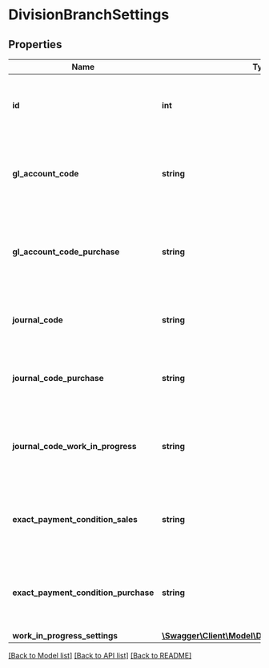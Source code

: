 # DivisionBranchSettings

## Properties
Name | Type | Description | Notes
------------ | ------------- | ------------- | -------------
**id** | **int** | The ID of the division this object is associated with. | 
**gl_account_code** | **string** | A general ledger account code to use for sales related items. | [optional] 
**gl_account_code_purchase** | **string** | A general ledger account code to use for purchase related items. | [optional] 
**journal_code** | **string** | A journal code to use for sales related items. | [optional] 
**journal_code_purchase** | **string** | A journal code to use for purchase related items. | [optional] 
**journal_code_work_in_progress** | **string** | A default journal code to use for work in progress related items. | [optional] 
**exact_payment_condition_sales** | **string** | A default payment condition to use for sales related items. | [optional] 
**exact_payment_condition_purchase** | **string** | A default payment condition to use for purchase related items. | [optional] 
**work_in_progress_settings** | [**\Swagger\Client\Model\DivisionBranchWipSettings**](DivisionBranchWipSettings.md) |  | [optional] 

[[Back to Model list]](../README.md#documentation-for-models) [[Back to API list]](../README.md#documentation-for-api-endpoints) [[Back to README]](../README.md)


